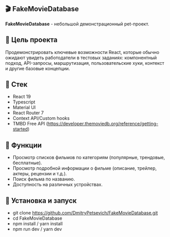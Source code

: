 ## 🎬 FakeMovieDatabase

**FakeMovieDatabase** - небольшой демонстрационный pet-проект.

## 🎯 Цель проекта

Продемонстрировать ключевые возможности React, которые обычно ожидают увидеть работодатели в тестовых заданиях: компонентный подход,
API-запросы, маршрутизация, пользовательские хуки, контекст и другие базовые концепции.

## 🧱 Стек

- React 19
- Typescript
- Material UI
- React Router 7
- Context API/Custom hooks
- TMBD Free API (https://developer.themoviedb.org/reference/getting-started)

## 🚀 Функции

- Просмотр списков фильмов по категориям (популярные, трендовые, бесплатные).
- Просмотр подробной информации о фильме (описание, трейлер, актеры, рецензии и т.д.).
- Поиск фильма по названию.
- Доступность на различных устройствах.

## 🔧 Установка и запуск

- git clone https://github.com/DmitryPetsevich/FakeMovieDatabase.git
- cd FakeMovieDatabase
- npm install / yarn install
- npm run dev / yarn dev
